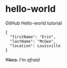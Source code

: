 # hello-world
GitHub Hello-world tutorial
```
{
  "firstName": "Erin",
  "lastName": "McGee",
  "location": Louisville
}
```
~~Yikes.~~
*I'm afraid*
